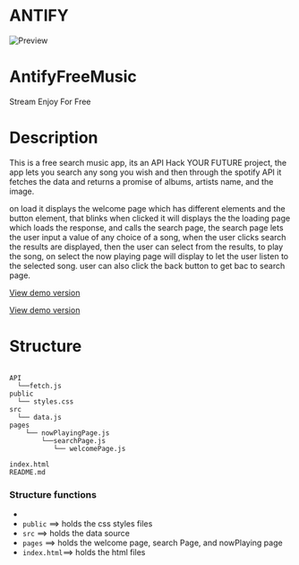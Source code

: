 # ANTIFY

![Preview](https://drive.google.com/uc?export-view&id=1dj0TllRQX8RzGsjeaQab8iDTlUgbpZNr)



# AntifyFreeMusic
Stream Enjoy For Free 



# Description
This is a free search music app, its an API Hack YOUR FUTURE project, the app lets you search any song you  wish and then through the spotify API it fetches the data and returns a promise of albums, artists name, and the image.

on load it displays the welcome page which has different elements and the button element, that blinks when clicked it will displays the 
the loading page which loads the response, and calls the search page, the search page lets the user input a value of any choice of a song, when the user clicks search the results are displayed, then the user can select from the results, to play the song, on select the now playing page will display to let the user listen to the selected song. user can also click the back button to get bac to search page.

[ View demo version](https://antifymusic.netlify.app/)


[ View demo version](https://ok-ro.github.io/AntifyFreeMusic/)



# Structure

```

API
  └──fetch.js
public
  └── styles.css
src
  └── data.js
pages
    └── nowPlayingPage.js
        └──searchPage.js
           └── welcomePage.js
        
index.html
README.md
```

### Structure functions

- 
- `public` ==> holds the css styles files
- `src`    ==> holds the data source
- `pages`  ==> holds the welcome page, search Page, and nowPlaying page
- `index.html`==> holds the html files

